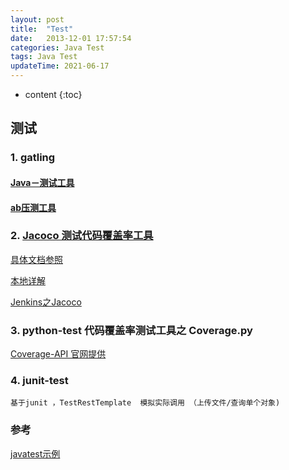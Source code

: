 ```yaml
---
layout: post
title:  "Test"
date:   2013-12-01 17:57:54
categories: Java Test
tags: Java Test
updateTime: 2021-06-17 
---
```


* content
{:toc}
## 测试

### 1. gatling

#### [Java－测试工具](http://www.spring4all.com/article/584)

#### [ab压测工具](https://www.jianshu.com/p/43d04d8baaf7)

### 2. [Jacoco 测试代码覆盖率工具](https://www.jacoco.org/jacoco/trunk/doc/index.html)

[具体文档参照](https://www.jacoco.org/jacoco/trunk/doc/examples/build/build.xml)

[本地详解](https://www.jianshu.com/p/b22c8edf0299)

[Jenkins之Jacoco](https://my.oschina.net/jenkinszh/blog/3052849)

### 3. python-test 代码覆盖率测试工具之 Coverage.py

[Coverage-API 官网提供](https://coverage.readthedocs.io/en/latest/api.html)

### 4. junit-test 

```text
基于junit ，TestRestTemplate  模拟实际调用 （上传文件/查询单个对象)

```



### 参考

[javatest示例](https://gitee.com/xushj/javatest.git)
